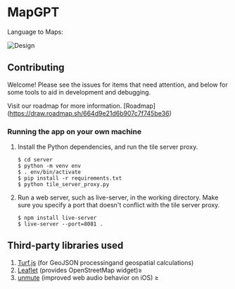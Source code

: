 # MapGPT
Language to Maps:

![Design](https://github.com/QueueLab/MapGPT/assets/115367894/d8cb6eca-83f8-4efc-ac5c-417271f777e1)

## Contributing

Welcome! Please see the issues for items that need attention, and below for some tools to aid in development and debugging.

Visit our roadmap for more information.
[Roadmap] (https://draw.roadmap.sh/664d9e21d6b907c7f745be36)

### Running the app on your own machine
1. Install the Python dependencies, and run the tile server proxy.
    ```
    $ cd server
    $ python -m venv env
    $ . env/bin/activate
    $ pip install -r requirements.txt
    $ python tile_server_proxy.py
    ```
2. Run a web server, such as live-server, in the working directory. Make sure you specify a port that doesn't conflict with the tile server proxy.
    ```
    $ npm install live-server
    $ live-server --port=8081 .
    ```

## Third-party libraries used
1. [Turf.js](https://turfjs.org/) (for GeoJSON processingand geospatial calculations)
2. [Leaflet](https://leafletjs.com/) (provides OpenStreetMap widget)≥
3. [unmute](https://github.com/swevans/unmute) (improved web audio behavior on iOS)
≥
